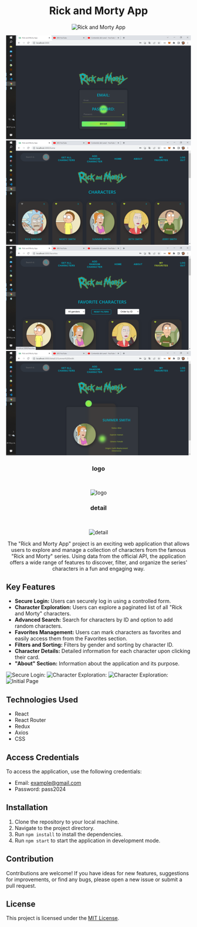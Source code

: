 


<div align="center">

# Rick and Morty App

![Rick and Morty App](/rickandmorty-front/public/Logo2.png)

![Descripción de la imagen](src/imagelogin.png)
![Descripción de la imagen](src/imagehome.png)
![Descripción de la imagen](src/imagefavorite.png)
![Descripción de la imagen](src/imagedetail.png)


<h3 align = "center" >logo </h3>
<br/>
<p>
 <img alignself=center width=800px src="/rickandmorty-front/public/Logo2.png" alt="logo" />
</p>
<h3 align = "center" >detail </h3>
<br/>
<p>
 <img alignself=center width=800px src="imagedetail.png" alt="detail" />
</p>

The "Rick and Morty App" project is an exciting web application that allows users to explore and manage a collection of characters from the famous "Rick and Morty" series. Using data from the official API, the application offers a wide range of features to discover, filter, and organize the series' characters in a fun and engaging way.

</div>

## Key Features

- **Secure Login:** Users can securely log in using a controlled form.
- **Character Exploration:** Users can explore a paginated list of all "Rick and Morty" characters.
- **Advanced Search:** Search for characters by ID and option to add random characters.
- **Favorites Management:** Users can mark characters as favorites and easily access them from the Favorites section.
- **Filters and Sorting:** Filters by gender and sorting by character ID.
- **Character Details:** Detailed information for each character upon clicking their card.
- **"About" Section:** Information about the application and its purpose.

![Secure Login:](/rickandmorty-front/src/imagelogin.png)
![Character Exploration:](/rickandmorty-front/src/imagehome.png)
![Character Exploration:](/rickandmorty-front/src/imagefavorite.png)
![Initial Page](/rickandmorty-front/src/imagedetail.png)





## Technologies Used

- React
- React Router
- Redux
- Axios
- CSS

## Access Credentials

To access the application, use the following credentials:

- Email: example@gmail.com
- Password: pass2024

## Installation

1. Clone the repository to your local machine.
2. Navigate to the project directory.
3. Run `npm install` to install the dependencies.
4. Run `npm start` to start the application in development mode.

## Contribution

Contributions are welcome! If you have ideas for new features, suggestions for improvements, or find any bugs, please open a new issue or submit a pull request.

## License

This project is licensed under the [MIT License](https://opensource.org/licenses/MIT).
